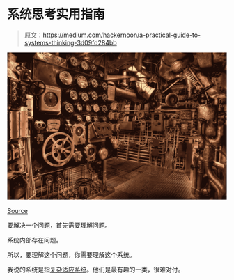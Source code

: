 # 系统思考实用指南

> 原文：<https://medium.com/hackernoon/a-practical-guide-to-systems-thinking-3d09fd284bb>

![](img/38c2297056c8cbe87620d77950b4707e.png)

[Source](https://www.pexels.com/photo/landmark-ship-architecture-american-53562/)

要解决一个问题，首先需要理解问题。

系统内部存在问题。

所以，要理解这个问题，你需要理解这个系统。

我说的系统是指[复杂适应系统](https://en.wikipedia.org/wiki/Complex_adaptive_system)。他们是最有趣的一类，很难对付。